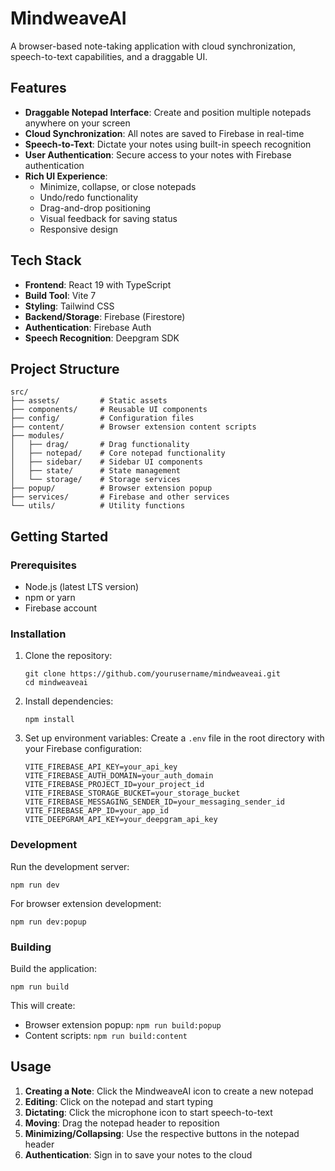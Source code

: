 # MindweaveAI

A browser-based note-taking application with cloud synchronization, speech-to-text capabilities, and a draggable UI.

## Features

- **Draggable Notepad Interface**: Create and position multiple notepads anywhere on your screen
- **Cloud Synchronization**: All notes are saved to Firebase in real-time
- **Speech-to-Text**: Dictate your notes using built-in speech recognition
- **User Authentication**: Secure access to your notes with Firebase authentication
- **Rich UI Experience**:
  - Minimize, collapse, or close notepads
  - Undo/redo functionality
  - Drag-and-drop positioning
  - Visual feedback for saving status
  - Responsive design

## Tech Stack

- **Frontend**: React 19 with TypeScript
- **Build Tool**: Vite 7
- **Styling**: Tailwind CSS
- **Backend/Storage**: Firebase (Firestore)
- **Authentication**: Firebase Auth
- **Speech Recognition**: Deepgram SDK

## Project Structure

```
src/
├── assets/         # Static assets
├── components/     # Reusable UI components
├── config/         # Configuration files
├── content/        # Browser extension content scripts
├── modules/
│   ├── drag/       # Drag functionality
│   ├── notepad/    # Core notepad functionality
│   ├── sidebar/    # Sidebar UI components
│   ├── state/      # State management
│   └── storage/    # Storage services
├── popup/          # Browser extension popup
├── services/       # Firebase and other services
└── utils/          # Utility functions
```

## Getting Started

### Prerequisites

- Node.js (latest LTS version)
- npm or yarn
- Firebase account

### Installation

1. Clone the repository:
   ```
   git clone https://github.com/yourusername/mindweaveai.git
   cd mindweaveai
   ```

2. Install dependencies:
   ```
   npm install
   ```

3. Set up environment variables:
   Create a `.env` file in the root directory with your Firebase configuration:
   ```
   VITE_FIREBASE_API_KEY=your_api_key
   VITE_FIREBASE_AUTH_DOMAIN=your_auth_domain
   VITE_FIREBASE_PROJECT_ID=your_project_id
   VITE_FIREBASE_STORAGE_BUCKET=your_storage_bucket
   VITE_FIREBASE_MESSAGING_SENDER_ID=your_messaging_sender_id
   VITE_FIREBASE_APP_ID=your_app_id
   VITE_DEEPGRAM_API_KEY=your_deepgram_api_key
   ```

### Development

Run the development server:
```
npm run dev
```

For browser extension development:
```
npm run dev:popup
```

### Building

Build the application:
```
npm run build
```

This will create:
- Browser extension popup: `npm run build:popup`
- Content scripts: `npm run build:content`

## Usage

1. **Creating a Note**: Click the MindweaveAI icon to create a new notepad
2. **Editing**: Click on the notepad and start typing
3. **Dictating**: Click the microphone icon to start speech-to-text
4. **Moving**: Drag the notepad header to reposition
5. **Minimizing/Collapsing**: Use the respective buttons in the notepad header
6. **Authentication**: Sign in to save your notes to the cloud
